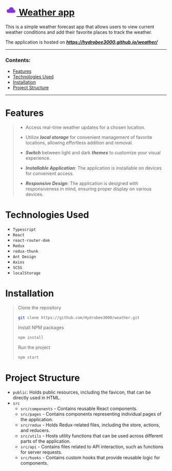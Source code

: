 # [<span><img width="35px" src="./public/favicon.svg" /></span> Weather app](https://hydrobee3000.github.io/weather/)

This is a simple weather forecast app that allows users to view current weather conditions and add their favorite places to track the weather.

The application is hosted on ***https://hydrobee3000.github.io/weather/***

---

### **Contents:**
- [Features](#Features)
- [Technologies Used](#TechnologiesUsed)
- [Installation](#Installation)
- [Project Structure](#ProjectStructure)

---

# Features <a name="Features"></a>

> - Access real-time weather updates for a chosen location.
> 
> - Utilize ***local storage*** for convenient management of favorite locations, allowing effortless addition and removal.
> 
> - ***Switch*** between light and dark ***themes*** to customize your visual experience.
> 
> - ***Installable Application***: The application is installable on devices for convenient access.
> 
> - ***Responsive Design***: The application is designed with responsiveness in mind, ensuring proper display on various devices.


# Technologies Used <a name="TechnologiesUsed"></a>

- `Typescript`
- `React`
- `react-router-dom`
- `Redux`
- `redux-thunk`
- `Ant Design`
- `Axios`
- `SCSS`
- `localStorage`


# Installation <a name="Installation"></a>

> Clone the repository
>    ```sh
>    git clone https://github.com/Hydrobee3000/weather.git
>    ```
>    
> Install NPM packages
>    ```sh
>    npm install
>    ```
>    
> Run the project
>    ```sh
>    npm start
>    ```


# Project Structure <a name="ProjectStructure"></a>

- `public`: Holds public resources, including the favicon, that can be directly used in HTML.
- `src`
   - `src/components` - Contains reusable React components.
   - `src/pages` - Contains components representing individual pages of the application.
   - `src/redux` - Holds Redux-related files, including the store, actions, and reducers.
   - `src/utils` - Hosts utility functions that can be used across different parts of the application.
   - `src/api` - Contains files related to API interaction, such as functions for server requests.
   - `src/hooks` - Contains custom hooks that provide reusable logic for components.
